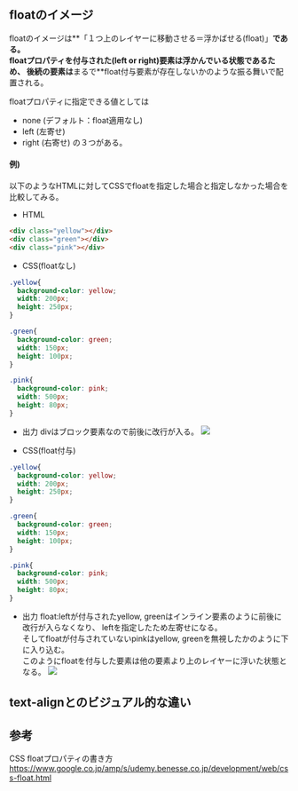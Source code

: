 ## floatのイメージ
floatのイメージは**「１つ上のレイヤーに移動させる＝浮かばせる(float)」**である。  
floatプロパティを付与された(left or right)要素は浮かんでいる状態であるため、
後続の要素は**まるで**float付与要素が存在しないかのような振る舞いで配置される。

floatプロパティに指定できる値としては
- none (デフォルト：float適用なし)
- left (左寄せ)
- right (右寄せ)
の３つがある。


#### 例)
以下のようなHTMLに対してCSSでfloatを指定した場合と指定しなかった場合を比較してみる。
- HTML
```html
<div class="yellow"></div>
<div class="green"></div>
<div class="pink"></div>
```

- CSS(floatなし)
```css
.yellow{
  background-color: yellow;
  width: 200px;
  height: 250px;
}

.green{
  background-color: green;
  width: 150px;
  height: 100px;
}

.pink{
  background-color: pink;
  width: 500px;
  height: 80px;
}

```
- 出力
divはブロック要素なので前後に改行が入る。
![](https://udemy-benesse-co-jp.cdn.ampproject.org/i/s/udemy.benesse.co.jp/wp-content/uploads/float-3.png)


- CSS(float付与)
```css
.yellow{
  background-color: yellow;
  width: 200px;
  height: 250px;
}

.green{
  background-color: green;
  width: 150px;
  height: 100px;
}

.pink{
  background-color: pink;
  width: 500px;
  height: 80px;
}

```
- 出力
float:leftが付与されたyellow, greenはインライン要素のように前後に改行が入らなくなり、
leftを指定したため左寄せになる。  
そしてfloatが付与されていないpinkはyellow, greenを無視したかのように下に入り込む。  
このようにfloatを付与した要素は他の要素より上のレイヤーに浮いた状態となる。
![](https://udemy-benesse-co-jp.cdn.ampproject.org/i/s/udemy.benesse.co.jp/wp-content/uploads/float-5.png)


## text-alignとのビジュアル的な違い


## 参考
CSS floatプロパティの書き方  
https://www.google.co.jp/amp/s/udemy.benesse.co.jp/development/web/css-float.html
